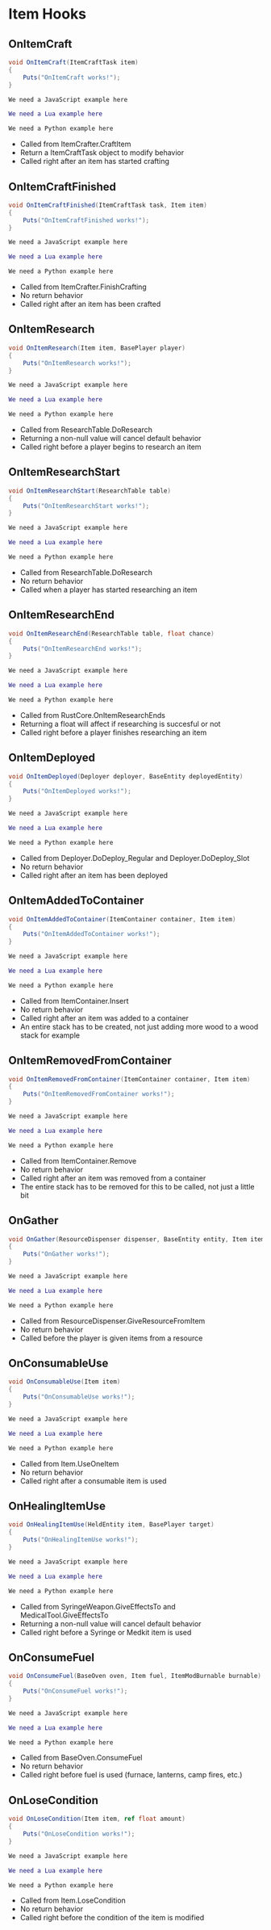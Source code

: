 # Item Hooks

## OnItemCraft

``` csharp
void OnItemCraft(ItemCraftTask item)
{
    Puts("OnItemCraft works!");
}
```

``` javascript
We need a JavaScript example here
```

``` lua
We need a Lua example here
```

``` python
We need a Python example here
```

 * Called from ItemCrafter.CraftItem
 * Return a ItemCraftTask object to modify behavior
 * Called right after an item has started crafting

## OnItemCraftFinished

``` csharp
void OnItemCraftFinished(ItemCraftTask task, Item item)
{
    Puts("OnItemCraftFinished works!");
}
```

``` javascript
We need a JavaScript example here
```

``` lua
We need a Lua example here
```

``` python
We need a Python example here
```

 * Called from ItemCrafter.FinishCrafting
 * No return behavior
 * Called right after an item has been crafted

## OnItemResearch

``` csharp
void OnItemResearch(Item item, BasePlayer player)
{
    Puts("OnItemResearch works!");
}
```

``` javascript
We need a JavaScript example here
```

``` lua
We need a Lua example here
```

``` python
We need a Python example here
```

 * Called from ResearchTable.DoResearch
 * Returning a non-null value will cancel default behavior
 * Called right before a player begins to research an item

## OnItemResearchStart

``` csharp
void OnItemResearchStart(ResearchTable table)
{
    Puts("OnItemResearchStart works!");
}
```

``` javascript
We need a JavaScript example here
```

``` lua
We need a Lua example here
```

``` python
We need a Python example here
```

 * Called from ResearchTable.DoResearch
 * No return behavior
 * Called when a player has started researching an item

## OnItemResearchEnd

``` csharp
void OnItemResearchEnd(ResearchTable table, float chance)
{
    Puts("OnItemResearchEnd works!");
}
```

``` javascript
We need a JavaScript example here
```

``` lua
We need a Lua example here
```

``` python
We need a Python example here
```

 * Called from RustCore.OnItemResearchEnds
 * Returning a float will affect if researching is succesful or not
 * Called right before a player finishes researching an item

## OnItemDeployed

``` csharp
void OnItemDeployed(Deployer deployer, BaseEntity deployedEntity)
{
    Puts("OnItemDeployed works!");
}
```

``` javascript
We need a JavaScript example here
```

``` lua
We need a Lua example here
```

``` python
We need a Python example here
```

 * Called from Deployer.DoDeploy_Regular and Deployer.DoDeploy_Slot
 * No return behavior
 * Called right after an item has been deployed

## OnItemAddedToContainer

``` csharp
void OnItemAddedToContainer(ItemContainer container, Item item)
{
    Puts("OnItemAddedToContainer works!");
}
```

``` javascript
We need a JavaScript example here
```

``` lua
We need a Lua example here
```

``` python
We need a Python example here
```

 * Called from ItemContainer.Insert
 * No return behavior
 * Called right after an item was added to a container
 * An entire stack has to be created, not just adding more wood to a wood stack for example

## OnItemRemovedFromContainer

``` csharp
void OnItemRemovedFromContainer(ItemContainer container, Item item)
{
    Puts("OnItemRemovedFromContainer works!");
}
```

``` javascript
We need a JavaScript example here
```

``` lua
We need a Lua example here
```

``` python
We need a Python example here
```

 * Called from ItemContainer.Remove
 * No return behavior
 * Called right after an item was removed from a container
 * The entire stack has to be removed for this to be called, not just a little bit

## OnGather

``` csharp
void OnGather(ResourceDispenser dispenser, BaseEntity entity, Item item)
{
    Puts("OnGather works!");
}
```

``` javascript
We need a JavaScript example here
```

``` lua
We need a Lua example here
```

``` python
We need a Python example here
```

 * Called from ResourceDispenser.GiveResourceFromItem
 * No return behavior
 * Called before the player is given items from a resource

## OnConsumableUse

``` csharp
void OnConsumableUse(Item item)
{
    Puts("OnConsumableUse works!");
}
```

``` javascript
We need a JavaScript example here
```

``` lua
We need a Lua example here
```

``` python
We need a Python example here
```

 * Called from Item.UseOneItem
 * No return behavior
 * Called right after a consumable item is used
 
## OnHealingItemUse

``` csharp
void OnHealingItemUse(HeldEntity item, BasePlayer target)
{
    Puts("OnHealingItemUse works!");
}
```

``` javascript
We need a JavaScript example here
```

``` lua
We need a Lua example here
```

``` python
We need a Python example here
```

 * Called from SyringeWeapon.GiveEffectsTo and MedicalTool.GiveEffectsTo
 * Returning a non-null value will cancel default behavior
 * Called right before a Syringe or Medkit item is used
 
## OnConsumeFuel

``` csharp
void OnConsumeFuel(BaseOven oven, Item fuel, ItemModBurnable burnable)
{
    Puts("OnConsumeFuel works!");
}
```

``` javascript
We need a JavaScript example here
```

``` lua
We need a Lua example here
```

``` python
We need a Python example here
```

 * Called from BaseOven.ConsumeFuel
 * No return behavior
 * Called right before fuel is used (furnace, lanterns, camp fires, etc.)

## OnLoseCondition

``` csharp
void OnLoseCondition(Item item, ref float amount)
{
    Puts("OnLoseCondition works!");
}
```

``` javascript
We need a JavaScript example here
```

``` lua
We need a Lua example here
```

``` python
We need a Python example here
```

 * Called from Item.LoseCondition
 * No return behavior
 * Called right before the condition of the item is modified
